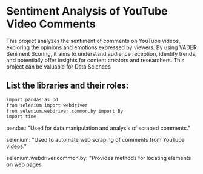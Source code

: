 # Sentiment Analysis of YouTube Video Comments

This project analyzes the sentiment of comments on YouTube videos, exploring the opinions and emotions expressed by viewers. By using  VADER Seniment Scoring, it aims to understand audience reception, identify trends, and potentially offer insights for content creators and researchers. This project can be valuable for Data Sciences

## List the libraries and their roles:
~~~ bash
import pandas as pd
from selenium import webdriver
from selenium.webdriver.common.by import By
import time

~~~

pandas: "Used for data manipulation and analysis of scraped comments."

selenium: "Used to automate web scraping of comments from YouTube videos."

selenium.webdriver.common.by: "Provides methods for locating elements on web pages 

